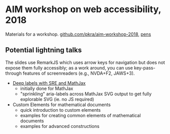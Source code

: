 # AIM workshop on web accessibility, 2018

Materials for a workshop. [github.com/pkra/aim-workshop-2018](https://github.com/pkra/aim-workshop-2018), [pens]()

## Potential lightning talks

The slides use RemarkJS which uses arrow keys for navigation but does not expose them fully accessibly; as a work around, you can use key-pass-through features of screenreaders (e.g., NVDA+F2, JAWS+3).

* [Deep labels with SRE and MathJax](./deeplabels)
  * initially done for MathJax
  * "sprinkling" aria-labels across MathJax SVG output to get fully explorable SVG (ie. no JS required)
* Custom Elements for mathematical documents
  * quick introduction to custom elements
  * examples for creating common elements of mathematical documents
  * examples for advanced constructions

<!-- * a stroll through MathML]
  * limitations of MathML with web accessibility in mind
  * walk through elements and attributes (also things like the operator dictionary)
  * commonly found problems and heuristics
  * visual layout: no normative statements, often vague
  * semantic value of
 -->
